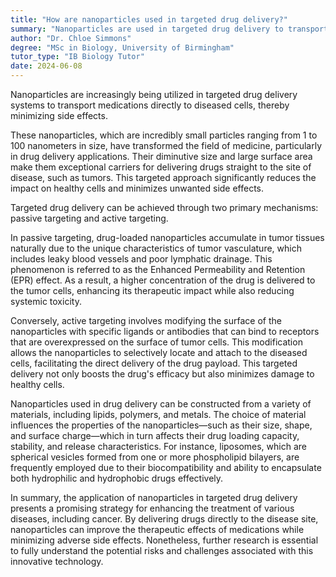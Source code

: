 ```yaml
---
title: "How are nanoparticles used in targeted drug delivery?"
summary: "Nanoparticles are used in targeted drug delivery to transport medication directly to diseased cells, minimising side effects."
author: "Dr. Chloe Simmons"
degree: "MSc in Biology, University of Birmingham"
tutor_type: "IB Biology Tutor"
date: 2024-06-08
---
```


Nanoparticles are increasingly being utilized in targeted drug delivery systems to transport medications directly to diseased cells, thereby minimizing side effects.

These nanoparticles, which are incredibly small particles ranging from $1$ to $100$ nanometers in size, have transformed the field of medicine, particularly in drug delivery applications. Their diminutive size and large surface area make them exceptional carriers for delivering drugs straight to the site of disease, such as tumors. This targeted approach significantly reduces the impact on healthy cells and minimizes unwanted side effects.

Targeted drug delivery can be achieved through two primary mechanisms: passive targeting and active targeting. 

In passive targeting, drug-loaded nanoparticles accumulate in tumor tissues naturally due to the unique characteristics of tumor vasculature, which includes leaky blood vessels and poor lymphatic drainage. This phenomenon is referred to as the Enhanced Permeability and Retention (EPR) effect. As a result, a higher concentration of the drug is delivered to the tumor cells, enhancing its therapeutic impact while also reducing systemic toxicity.

Conversely, active targeting involves modifying the surface of the nanoparticles with specific ligands or antibodies that can bind to receptors that are overexpressed on the surface of tumor cells. This modification allows the nanoparticles to selectively locate and attach to the diseased cells, facilitating the direct delivery of the drug payload. This targeted delivery not only boosts the drug's efficacy but also minimizes damage to healthy cells.

Nanoparticles used in drug delivery can be constructed from a variety of materials, including lipids, polymers, and metals. The choice of material influences the properties of the nanoparticles—such as their size, shape, and surface charge—which in turn affects their drug loading capacity, stability, and release characteristics. For instance, liposomes, which are spherical vesicles formed from one or more phospholipid bilayers, are frequently employed due to their biocompatibility and ability to encapsulate both hydrophilic and hydrophobic drugs effectively.

In summary, the application of nanoparticles in targeted drug delivery presents a promising strategy for enhancing the treatment of various diseases, including cancer. By delivering drugs directly to the disease site, nanoparticles can improve the therapeutic effects of medications while minimizing adverse side effects. Nonetheless, further research is essential to fully understand the potential risks and challenges associated with this innovative technology.
    